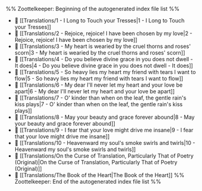 %% Zoottelkeeper: Beginning of the autogenerated index file list  %%
- 📄 [[Translations/1 - I Long to Touch your Tresses|1 - I Long to Touch your Tresses]]
- 📄 [[Translations/2 - Rejoice, rejoice! I have been chosen by my love|2 - Rejoice, rejoice! I have been chosen by my love]]
- 📄 [[Translations/3 - My heart is wearied by the cruel thorns and roses' scorn|3 - My heart is wearied by the cruel thorns and roses' scorn]]
- 📄 [[Translations/4 - Do you believe divine grace in you does not dwell - It does|4 - Do you believe divine grace in you does not dwell - It does]]
- 📄 [[Translations/5 - So heavy lies my heart my friend with tears I want to flow|5 - So heavy lies my heart my friend with tears I want to flow]]
- 📄 [[Translations/6 - My dear I'll never let my heart and your love be apart|6 - My dear I'll never let my heart and your love be apart]]
- 📄 [[Translations/7 - O' kinder than when on the leaf, the gentle rain's kiss plays|7 - O' kinder than when on the leaf, the gentle rain's kiss plays]]
- 📄 [[Translations/8 - May your beauty and grace forever abound|8 - May your beauty and grace forever abound]]
- 📄 [[Translations/9 - I fear that your love might drive me insane|9 - I fear that your love might drive me insane]]
- 📄 [[Translations/10 - Heavenward my soul's smoke swirls and twirls|10 - Heavenward my soul's smoke swirls and twirls]]
- 📄 [[Translations/On the Curse of Translation, Particularly That of Poetry (Original)|On the Curse of Translation, Particularly That of Poetry (Original)]]
- 📄 [[Translations/The Book of the Heart|The Book of the Heart]]
%% Zoottelkeeper: End of the autogenerated index file list  %%
